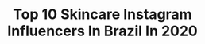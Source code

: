 ---
title: Top 10 Skincare Instagram Influencers In Brazil In 2020
description: >-
  Find top skincare Instagram influencers in Brazil in 2020. Most popular hashtags: #makeup #photography #make #quarentena.
platform: Instagram
profiles:
  - username: "carolinemonratier"
    fullname: >-
      CAROLINE MONRATIER 🌸
    location: "Brazil"
    followers: 44525
    engagement: 327
    commentsToLikes: 0.067993
    id: ckap2w29a0kf20i785bdh6obi
    verified: false
    hashtags: ""
  - username: "rafaellarondelli"
    fullname: >-
      Rafaella Rondelli
    location: "Brazil"
    followers: 47782
    engagement: 544
    commentsToLikes: 0.035866
    id: ck8t2s3m90iay0j78uc2d7hbv
    verified: false
    hashtags: "#rafazenaeuropa, #glowskin, #quarentena, #moletom"
  - username: "fernandarosa10"
    fullname: >-
      Fernanda Rosa
    location: "Brazil"
    followers: 21310
    engagement: 295
    commentsToLikes: 0.083563
    id: ckap4wo0h97u50i78rqua995s
    verified: false
    hashtags: "#amese, #unhas, #esmalteavon, #quarentena"
  - username: "nattycastelano"
    fullname: >-
      Natalia Castelano
    location: "Brazil"
    followers: 11359
    engagement: 544
    commentsToLikes: 0.263186
    id: ck8t23vjqy1z70j78ldjq7h5j
    verified: false
    hashtags: "#dailus, #diadasm, #make, #babosa"
  - username: "carolvieli"
    fullname: >-
      Carolina
    location: "Brazil"
    followers: 5008
    engagement: 701
    commentsToLikes: 0.237124
    id: ck9hbjfyoh3n80j78bevho1mo
    verified: false
    hashtags: "#pordosol, #prewedding, #outonoinverno, #paisagem"
  - username: "carolinacalezani"
    fullname: >-
      𝓀𝒶𝓇𝓊
    location: "Brazil"
    followers: 18806
    engagement: 394
    commentsToLikes: 0.054696
    id: ck135dlsh0x9w0i19m3wwqnru
    verified: false
    hashtags: "#maquiagemazul, #coloredhair, #tutorial, #sunsetmakeup"
  - username: "emikimura_"
    fullname: >-
      Emillain Kimura 🇧🇷🇯🇵
    location: "Brazil"
    followers: 2200
    engagement: 1771
    commentsToLikes: 0.136793
    id: ck9wffdh4on4h0j78ypo0kscs
    verified: false
    hashtags: "#makeupartist, #lovemakeup, #sakura, #nihon"
  - username: "beatrizromano"
    fullname: >-
      BEATRIZ ROMANO
    location: "Brazil"
    followers: 52045
    engagement: 116
    commentsToLikes: 0.094288
    id: ck8wgeuw0h7x50j786ma4jmgm
    verified: false
    hashtags: "#todosdemascara, #foxyeyes, #minibag, #quarentena"
  - username: "furtadobianca"
    fullname: >-
      Lara Bianca ✨
    location: "Brazil"
    followers: 6495
    engagement: 466
    commentsToLikes: 0.090615
    id: ck13cgjod08ba0i198zjo8rbl
    verified: false
    hashtags: "#efect, #conex, #hotfilter, #highthebeach"
  - username: "arianapennacchia"
    fullname: >-
      Ariana Pennacchia ♡
    location: "Brazil"
    followers: 31036
    engagement: 107
    commentsToLikes: 0.065822
    id: ck5pvzoaske300i11cd40wxf5
    verified: false
    hashtags: "#btrederose, #btglamlashes, #makeuptutorial, #blackeyes"
---